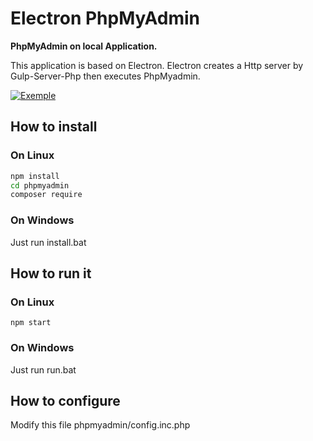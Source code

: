 # Electron PhpMyAdmin

**PhpMyAdmin on local Application.**

This application is based on Electron. Electron creates a Http server by Gulp-Server-Php then executes PhpMyadmin.

[![Exemple](http://salva-crea.fr/wp-content/uploads/2017/12/localPhpAdmin.gif "Exemple")](http://salva-crea.fr/wp-content/uploads/2017/12/localPhpAdmin.gif "Exemple")

## How to install

### On Linux

```bash
npm install
cd phpmyadmin
composer require
```

### On Windows

Just run install.bat

## How to run it

### On Linux

`npm start`

### On Windows

Just run run.bat

## How to configure

Modify this file phpmyadmin/config.inc.php
